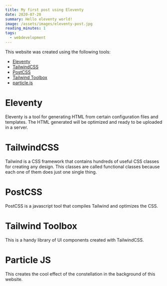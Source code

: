 ```yaml
---
title: My first post using Eleventy
date: 2020-07-20
summary: Hello eleventy world!
image: /assets/images/eleventy-post.jpg
reading_minutes: 1
tags:
  - webdevelopment
---
```


This website was created using the following tools:
- [Eleventy](https://www.11ty.dev/)
- [TailwindCSS](https://tailwindcss.com/)
- [PostCSS](https://postcss.org/)
- [Tailwind Toolbox](https://www.tailwindtoolbox.com/)
- [particle.js](https://marcbruederlin.github.io/particles.js/)

# Eleventy
Eleventy is a tool for generating HTML from certain configuration files and templates. The HTML generated will be optimized and ready to be uploaded in a server.

# TailwindCSS
Tailwind is a CSS framework that contains hundreds of useful CSS classes for creating any design. This classes are called functional classes because each one of them does just one single thing.

# PostCSS
PostCSS is a javascript tool that compiles Tailwind and optimizes the CSS.

# Tailwind Toolbox
This is a handy library of UI components created with TailwindCSS.

# Particle JS
This creates the cool effect of the constellation in the background of this website.
